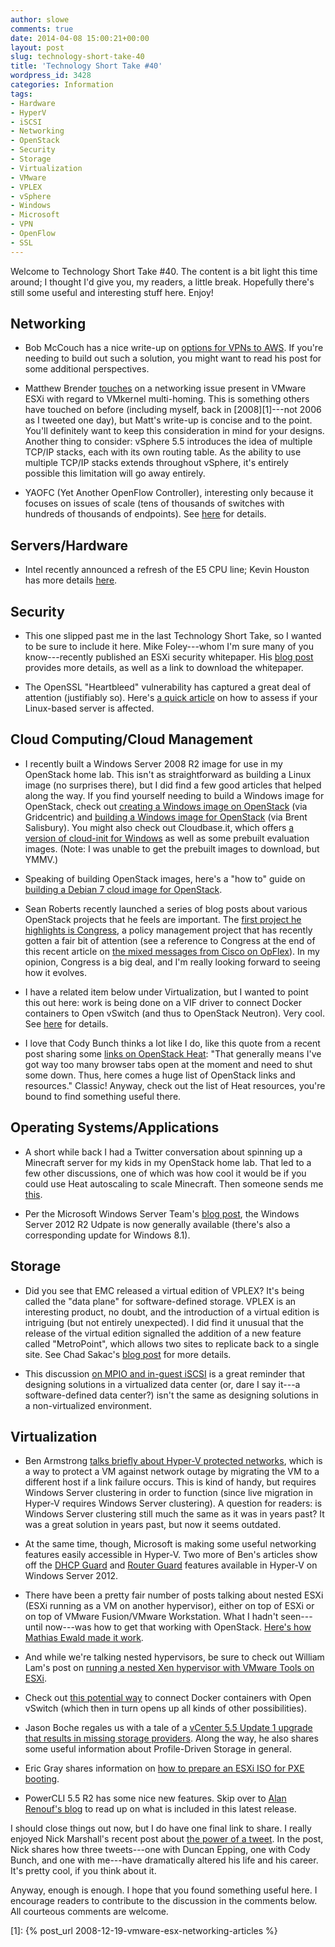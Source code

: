 ```yaml
---
author: slowe
comments: true
date: 2014-04-08 15:00:21+00:00
layout: post
slug: technology-short-take-40
title: 'Technology Short Take #40'
wordpress_id: 3428
categories: Information
tags:
- Hardware
- HyperV
- iSCSI
- Networking
- OpenStack
- Security
- Storage
- Virtualization
- VMware
- VPLEX
- vSphere
- Windows
- Microsoft
- VPN
- OpenFlow
- SSL
---
```


Welcome to Technology Short Take #40. The content is a bit light this time around; I thought I'd give you, my readers, a little break. Hopefully there's still some useful and interesting stuff here. Enjoy!

## Networking

* Bob McCouch has a nice write-up on [options for VPNs to AWS](http://herdingpackets.net/2014/03/05/weighing-aws-vpn-options/). If you're needing to build out such a solution, you might want to read his post for some additional perspectives.

* Matthew Brender [touches](http://itechthereforeiam.com/2014/04/technical-short-the-complication-that-is-vmkernel-multi-homing/) on a networking issue present in VMware ESXi with regard to VMkernel multi-homing. This is something others have touched on before (including myself, back in [2008][1]---not 2006 as I tweeted one day), but Matt's write-up is concise and to the point. You'll definitely want to keep this consideration in mind for your designs. Another thing to consider: vSphere 5.5 introduces the idea of multiple TCP/IP stacks, each with its own routing table. As the ability to use multiple TCP/IP stacks extends throughout vSphere, it's entirely possible this limitation will go away entirely.

* YAOFC (Yet Another OpenFlow Controller), interesting only because it focuses on issues of scale (tens of thousands of switches with hundreds of thousands of endpoints). See [here](http://flowforwarding.github.io/loom/) for details.

## Servers/Hardware

* Intel recently announced a refresh of the E5 CPU line; Kevin Houston has more details [here](http://bladesmadesimple.com/2014/03/intel-e5-4600-v2-cpu-announced/).

## Security

* This one slipped past me in the last Technology Short Take, so I wanted to be sure to include it here. Mike Foley---whom I'm sure many of you know---recently published an ESXi security whitepaper. His [blog post](http://blogs.vmware.com/vsphere/2014/02/security-vmware-hypervisor-whitepaper.html) provides more details, as well as a link to download the whitepaper.

* The OpenSSL "Heartbleed" vulnerability has captured a great deal of attention (justifiably so). Here's [a quick article](http://www.howtoforge.com/find_out_if_server_is_affected_from_openssl_heartbleed_vulnerability_cve-2014-0160_and_how_to_fix) on how to assess if your Linux-based server is affected.

## Cloud Computing/Cloud Management

* I recently built a Windows Server 2008 R2 image for use in my OpenStack home lab. This isn't as straightforward as building a Linux image (no surprises there), but I did find a few good articles that helped along the way. If you find yourself needing to build a Windows image for OpenStack, check out [creating a Windows image on OpenStack](http://blog.gridcentric.com/bid/297627/Creating-a-Windows-Image-on-OpenStack) (via Gridcentric) and [building a Windows image for OpenStack](http://networkstatic.net/building-a-windows-image-for-openstack/) (via Brent Salisbury). You might also check out Cloudbase.it, which offers [a version of cloud-init for Windows](http://www.cloudbase.it/cloud-init-for-windows-instances/) as well as some prebuilt evaluation images. (Note: I was unable to get the prebuilt images to download, but YMMV.)

* Speaking of building OpenStack images, here's a "how to" guide on [building a Debian 7 cloud image for OpenStack](http://thornelabs.net/2014/04/07/create-a-kvm-based-debian-7-openstack-cloud-image.html).

* Sean Roberts recently launched a series of blog posts about various OpenStack projects that he feels are important. The [first project he highlights is Congress](http://sarob.com/2014/03/my-take-on-openstack-projects-congress-part-1-of-10/), a policy management project that has recently gotten a fair bit of attention (see a reference to Congress at the end of this recent article on [the mixed messages from Cisco on OpFlex](http://www.networkworld.com/community/blog/ciscos-mixed-messages)). In my opinion, Congress is a big deal, and I'm really looking forward to seeing how it evolves.

* I have a related item below under Virtualization, but I wanted to point this out here: work is being done on a VIF driver to connect Docker containers to Open vSwitch (and thus to OpenStack Neutron). Very cool. See [here](https://review.openstack.org/#/c/85913/) for details.

* I love that Cody Bunch thinks a lot like I do, like this quote from a recent post sharing some [links on OpenStack Heat](http://openstack.prov12n.com/openstack-heat-link-dump/): "That generally means I've got way too many browser tabs open at the moment and need to shut some down. Thus, here comes a huge list of OpenStack links and resources." Classic! Anyway, check out the list of Heat resources, you're bound to find something useful there.

## Operating Systems/Applications

* A short while back I had a Twitter conversation about spinning up a Minecraft server for my kids in my OpenStack home lab. That led to a few other discussions, one of which was how cool it would be if you could use Heat autoscaling to scale Minecraft. Then someone sends me [this](https://github.com/rackspace-orchestration-templates/minecraft).

* Per the Microsoft Windows Server Team's [blog post](http://blogs.technet.com/b/windowsserver/archive/2014/04/08/windows-server-2012-r2-update-is-now-generally-available.aspx), the Windows Server 2012 R2 Udpate is now generally available (there's also a corresponding update for Windows 8.1).

## Storage

* Did you see that EMC released a virtual edition of VPLEX? It's being called the "data plane" for software-defined storage. VPLEX is an interesting product, no doubt, and the introduction of a virtual edition is intriguing (but not entirely unexpected). I did find it unusual that the release of the virtual edition signalled the addition of a new feature called "MetroPoint", which allows two sites to replicate back to a single site. See Chad Sakac's [blog post](http://virtualgeek.typepad.com/virtual_geek/2014/04/vplex-virtual-edition-now-ga.html) for more details.

* This discussion [on MPIO and in-guest iSCSI](http://planetvm.net/blog/?p=2610) is a great reminder that designing solutions in a virtualized data center (or, dare I say it---a software-defined data center?) isn't the same as designing solutions in a non-virtualized environment.

## Virtualization

* Ben Armstrong [talks briefly about Hyper-V protected networks](http://blogs.msdn.com/b/virtual_pc_guy/archive/2014/03/11/protected-networks-in-windows-server-2012-r2.aspx), which is a way to protect a VM against network outage by migrating the VM to a different host if a link failure occurs. This is kind of handy, but requires Windows Server clustering in order to function (since live migration in Hyper-V requires Windows Server clustering). A question for readers: is Windows Server clustering still much the same as it was in years past? It was a great solution in years past, but now it seems outdated.

* At the same time, though, Microsoft is making some useful networking features easily accessible in Hyper-V. Two more of Ben's articles show off the [DHCP Guard](http://blogs.msdn.com/b/virtual_pc_guy/archive/2014/03/24/hyper-v-networking-dhcp-guard.aspx) and [Router Guard](http://blogs.msdn.com/b/virtual_pc_guy/archive/2014/03/25/hyper-v-networking-router-guard.aspx) features available in Hyper-V on Windows Server 2012.

* There have been a pretty fair number of posts talking about nested ESXi (ESXi running as a VM on another hypervisor), either on top of ESXi or on top of VMware Fusion/VMware Workstation. What I hadn't seen---until now---was how to get that working with OpenStack. [Here's how Mathias Ewald made it work](http://www.vxpertise.net/2014/03/nested-esxi-with-openstack/).

* And while we're talking nested hypervisors, be sure to check out William Lam's post on [running a nested Xen hypervisor with VMware Tools on ESXi](http://www.virtuallyghetto.com/2014/04/running-nested-xen-hypervisor-with-vmware-tools-on-esxi.html).

* Check out [this potential way](https://github.com/jbemmel/ecDock) to connect Docker containers with Open vSwitch (which then in turn opens up all kinds of other possibilities).

* Jason Boche regales us with a tale of a [vCenter 5.5 Update 1 upgrade that results in missing storage providers](http://www.boche.net/blog/index.php/2014/03/17/registered-storage-providers-missing-after-vcenter-5-5-update-1-upgrade/). Along the way, he also shares some useful information about Profile-Driven Storage in general.

* Eric Gray shares information on [how to prepare an ESXi ISO for PXE booting](http://www.vcritical.com/2014/03/automatically-prepare-an-esxi-iso-image-for-pxe-booting/).

* PowerCLI 5.5 R2 has some nice new features. Skip over to [Alan Renouf's blog](http://www.virtu-al.net/2014/03/13/powercli-5-5-r2-released/) to read up on what is included in this latest release.

I should close things out now, but I do have one final link to share. I really enjoyed Nick Marshall's recent post about [the power of a tweet](http://nickmarshall.com.au/blog/2014/3/8/the-power-of-a-tweet). In the post, Nick shares how three tweets---one with Duncan Epping, one with Cody Bunch, and one with me---have dramatically altered his life and his career. It's pretty cool, if you think about it.

Anyway, enough is enough. I hope that you found something useful here. I encourage readers to contribute to the discussion in the comments below. All courteous comments are welcome.

[1]: {% post_url 2008-12-19-vmware-esx-networking-articles %}
